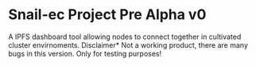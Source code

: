 # Snail-ec Project Pre Alpha v0

A IPFS dashboard tool allowing nodes to connect together in cultivated cluster envirnoments. Disclaimer* Not a working product, there are many bugs in this version. Only for testing purposes!
